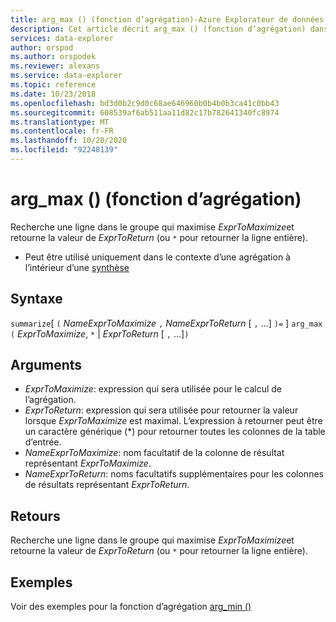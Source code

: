 ```yaml
---
title: arg_max () (fonction d’agrégation)-Azure Explorateur de données | Microsoft Docs
description: Cet article décrit arg_max () (fonction d’agrégation) dans Azure Explorateur de données.
services: data-explorer
author: orspod
ms.author: orspodek
ms.reviewer: alexans
ms.service: data-explorer
ms.topic: reference
ms.date: 10/23/2018
ms.openlocfilehash: bd3d0b2c9d0c68ae646960b0b4b0b3ca41c0bb43
ms.sourcegitcommit: 608539af6ab511aa11d82c17b782641340fc8974
ms.translationtype: MT
ms.contentlocale: fr-FR
ms.lasthandoff: 10/20/2020
ms.locfileid: "92248139"
---
```

# <a name="arg_max-aggregation-function"></a>arg_max () (fonction d’agrégation)

Recherche une ligne dans le groupe qui maximise *ExprToMaximize*et retourne la valeur de *ExprToReturn* (ou `*` pour retourner la ligne entière).

* Peut être utilisé uniquement dans le contexte d’une agrégation à l’intérieur d’une [synthèse](summarizeoperator.md)

## <a name="syntax"></a>Syntaxe

`summarize`[ `(` *NameExprToMaximize* `,` *NameExprToReturn* [ `,` ...] `)=` ] `arg_max` `(` *ExprToMaximize*, `*`  |  *ExprToReturn* [ `,` ...]`)`

## <a name="arguments"></a>Arguments

* *ExprToMaximize*: expression qui sera utilisée pour le calcul de l’agrégation. 
* *ExprToReturn*: expression qui sera utilisée pour retourner la valeur lorsque *ExprToMaximize* est maximal. L’expression à retourner peut être un caractère générique (*) pour retourner toutes les colonnes de la table d’entrée.
* *NameExprToMaximize*: nom facultatif de la colonne de résultat représentant *ExprToMaximize*.
* *NameExprToReturn*: noms facultatifs supplémentaires pour les colonnes de résultats représentant *ExprToReturn*.

## <a name="returns"></a>Retours

Recherche une ligne dans le groupe qui maximise *ExprToMaximize*et retourne la valeur de *ExprToReturn* (ou `*` pour retourner la ligne entière).

## <a name="examples"></a>Exemples

Voir des exemples pour la fonction d’agrégation [arg_min ()](arg-min-aggfunction.md)